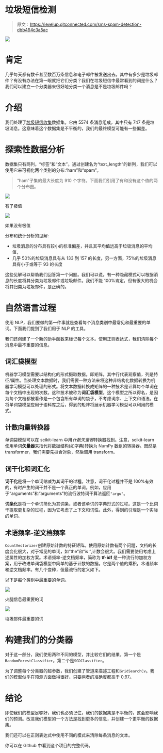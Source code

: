 # 垃圾短信检测

> 原文：<https://levelup.gitconnected.com/sms-spam-detection-dbb494c3a5ac>

![](img/6c6ae5eff987967872af7a54622e8712.png)

# 肯定

几乎每天都有数千甚至数百万条信息和电子邮件被发送出去。其中有多少是垃圾邮件？有没有办法在第一眼就把它们分类？我们在垃圾短信中最常看到的词是什么？我们可以建立一个分类器来很好地分类一个消息是不是垃圾邮件吗？

# 介绍

我们处理了[垃圾短信收集](http://www.dt.fee.unicamp.br/~tiago/smsspamcollection/)数据集。它由 5574 条消息组成，其中只有 747 条是垃圾消息。这意味着这个数据集是不平衡的，我们的最终模型可能有一些偏差。

# 探索性数据分析

数据集只有两列，“标签”和“文本”。通过创建名为“text_length”的新列，我们可以使用它来可视化两个类别的分布:“ham”和“spam”。

> “ham”子集的最大长度为 910 个字符。下面我们引用了有和没有这个值的两个分布图。

![](img/fcc00de909265cf7722b300ecbdf82c6.png)

有了极值

![](img/5ce6221a9dcb4b3d83ff9ef956bda2b3.png)

如果没有极值

分布和统计分析的见解:

*   垃圾消息的分布具有较小的标准偏差，并且其平均值远高于垃圾消息的平均值，
*   几乎 50%的垃圾消息具有从 133 到 157 的长度，另一方面，75%的垃圾消息具有小于或等于 93 的长度

这些见解可以帮助我们回答第一个问题。我们可以说，有一种隐藏模式可以根据消息的长度将其分类为垃圾邮件或垃圾邮件。我们不能 100%肯定，但有很大的机会将其归类为垃圾邮件，是正确的。

# 自然语言过程

使用 NLP，我们要做的第一件事就是查看每个消息类别中最常见和最重要的单词。下面我们提到了我们用于 NLP 的工具。

我们还创建了一个新的助手函数来标记每个文本。使用正则表达式，我们清除每个消息中最不重要的信息。

## 词汇袋模型

机器学习模型需要以结构化的形式摄取数据，即矩阵，其中行代表观察值，列是特征/属性。当处理文本数据时，我们需要一种方法来将这种非结构化数据转换为机器学习模型可以处理的形式。将文本数据转换成矩阵的一种技术是计算每个单词在每个文档中出现的次数。这种技术被称为**词汇袋模型**。这个模型之所以得名，是因为每个文档都被看作是一个包含所有单词的袋子，不考虑词序、上下文和语法。在将单词袋模型应用于语料库之后，得到的矩阵将展示机器学习模型可以利用的模式。

## 计数向量转换器

单词袋模型可以在 scikit-learn 中用*计数矢量器*转换器找到。注意，scikit-learn 使用单词**矢量器**来指代将数据结构(如字典)转换为 NumPy 数组的转换器。既然是 transformer，我们需要先拟合对象，然后调用 transform。

## 词干化和词汇化

**词干化**是将一个单词缩减为其词干的过程。注意，词干化过程并不是 100%有效的，有时产生的词干并不是一个真正的单词。例如，应用于“arguments”和“arguments”的流行波特词干算法返回`"argu"`。

**词条化**是将一个单词简化为其词条，或者该单词的字典形式的过程。这是一个比词干提取更复杂的过程，因为它考虑了上下文和词性。此外，得到的引理是一个实际的单词。

## 术语频率-逆文档频率

`CountVectorizer`创建原始计数的特征矩阵。使用原始计数有两个问题，文档的长度变化很大，对于常见的单词，如“the”和“is ”,计数会很大。我们需要使用考虑上述属性的加权方案。术语频率-逆文档频率，简称为 **tf-idf** 是一种流行的加权方案，用于改进单词袋模型中简单的基于计数的数据。它是两个值的乘积，术语频率和逆文档频率。有几个变种，但最流行的定义如下。

以下是每个类别中最重要的单词。

![](img/3d673f53e427105264ed1c412e527658.png)

火腿信息最重要的词

![](img/f8e389444912c58e65f5c8bdfb1a86a4.png)

垃圾邮件最重要的词

# 构建我们的分类器

对于这一部分，我们使用两种不同的模型，并比较它们的结果。第一个是`RandomForestClassifier`，第二个是`SGDClassifier`。

为了调整每个分类器的超参数，我们创建了管道来描述工程和`GridSearchCv`。我们的模型似乎在预测方面做得很好，只要两者的准确度都高于 0.97。

# 结论

即使我们的模型足够好，我们也必须记住，我们的数据集是不平衡的，这会影响我们的预测。改进我们模型的一个方法是找到更多的信息，并创建一个更平衡的数据集。

我们还可以在正则表达式中使用不同的模式来清除每条消息的文本。

你可以在 Github 中看到这个项目的完整代码。